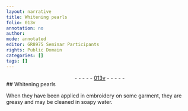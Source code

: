 ```yaml
---
layout: narrative
title: Whitening pearls
folio: 013v
annotation: no
author:
mode: annotated
editor: GR8975 Seminar Participants
rights: Public Domain
categories: []
tags: []
---
```


 <div class="folio" align="center">- - - - - <a href="http://gallica.bnf.fr/ark:/12148/btv1b10500001g/f32.image" target="_blank">013v</a> - - - - - </div> 
## Whitening pearls

 
When they have been applied in embroidery on some garment, they are greasy and may be cleaned in soapy water.
 
